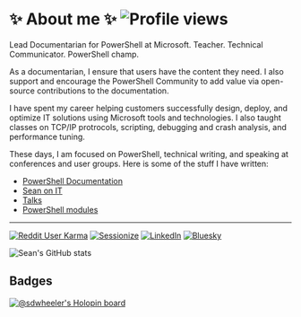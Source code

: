 # ✨ About me ✨ ![Profile views][09]

Lead Documentarian for PowerShell at Microsoft. Teacher. Technical Communicator. PowerShell champ.

As a documentarian, I ensure that users have the content they need. I also support and encourage the
PowerShell Community to add value via open-source contributions to the documentation.

I have spent my career helping customers successfully design, deploy, and optimize IT solutions
using Microsoft tools and technologies. I also taught classes on TCP/IP protrocols, scripting,
debugging and crash analysis, and performance tuning.

These days, I am focused on PowerShell, technical writing, and speaking at conferences and user
groups. Here is some of the stuff I have written:

- [PowerShell Documentation][10]
- [Sean on IT][12]
- [Talks][13]
- [PowerShell modules][15]

---

[![Reddit User Karma][08]][16]
[![Sessionize][07]][14]
[![LinkedIn][06]][11]
[![Bluesky][05]][01]

![Sean's GitHub stats][02]

## Badges

[![@sdwheeler's Holopin board][04]][02]

<!-- link references -->
[01]: https://bsky.app/profile/sdwheeler.bsky.social
[02]: https://github-readme-stats.vercel.app/api?username=sdwheeler&theme=dark&show_icons=true&count_private=true
[04]: https://holopin.me/sdwheeler
[05]: https://img.shields.io/badge/Bluesky-#0285FF?style=social&logo=bluesky&logoColor=white
[06]: https://img.shields.io/badge/LinkedIn-230077B5?style=social
[07]: https://img.shields.io/badge/Sessionize-#1AB394?style=social&logo=sessionize&logoColor=white
[08]: https://img.shields.io/reddit/user-karma/combined/swsamwa
[09]: https://komarev.com/ghpvc/?username=sdwheeler
[10]: https://learn.microsoft.com/powershell/scripting/
[11]: https://linkedin.com/in/scriptingsean
[12]: https://sdwheeler.github.io/seanonit/
[13]: https://sdwheeler.github.io/seanonit/docs/
[14]: https://sessionize.com/sean-wheeler
[15]: https://www.powershellgallery.com/profiles/sewhee
[16]: https://www.reddit.com/user/swsamwa/
